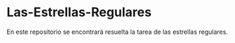 # Las-Estrellas-Regulares
En este repositorio se encontrará resuelta la tarea de las estrellas regulares.
